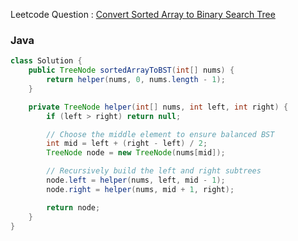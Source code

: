 Leetcode Question : [Convert Sorted Array to Binary Search Tree](https://leetcode.com/problems/convert-sorted-array-to-binary-search-tree/)

### Java
```java
class Solution {
    public TreeNode sortedArrayToBST(int[] nums) {
        return helper(nums, 0, nums.length - 1);
    }

    private TreeNode helper(int[] nums, int left, int right) {
        if (left > right) return null;

        // Choose the middle element to ensure balanced BST
        int mid = left + (right - left) / 2;
        TreeNode node = new TreeNode(nums[mid]);

        // Recursively build the left and right subtrees
        node.left = helper(nums, left, mid - 1);
        node.right = helper(nums, mid + 1, right);

        return node;
    }
}
```
